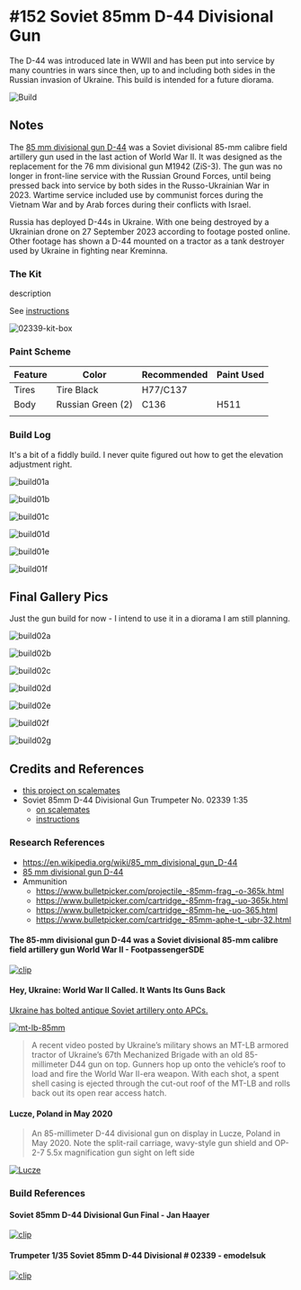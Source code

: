 # #152 Soviet 85mm D-44 Divisional Gun

The D-44 was introduced late in WWII and has been put into service by many countries in wars since then, up to and including both sides in the Russian invasion of Ukraine. This build is intended for a future diorama.

![Build](./assets/D44_build.jpg?raw=true)

## Notes

The
[85 mm divisional gun D-44](https://en.wikipedia.org/wiki/85_mm_divisional_gun_D-44)
was a Soviet divisional 85-mm calibre field artillery gun used in the last action of World War II. It was designed as the replacement for the 76 mm divisional gun M1942 (ZiS-3). The gun was no longer in front-line service with the Russian Ground Forces, until being pressed back into service by both sides in the Russo-Ukrainian War in 2023. Wartime service included use by communist forces during the Vietnam War and by Arab forces during their conflicts with Israel.

Russia has deployed D-44s in Ukraine. With one being destroyed by a Ukrainian drone on 27 September 2023 according to footage posted online. Other footage has shown a D-44 mounted on a tractor as a tank destroyer used by Ukraine in fighting near Kreminna.

### The Kit

description

See [instructions](./assets/02339-instructions.pdf)

![02339-kit-box](./assets/02339-kit-box.jpg?raw=true)

### Paint Scheme

| Feature               | Color                | Recommended | Paint Used |
|-----------------------|----------------------|-------------|------------|
| Tires                 | Tire Black           | H77/C137    |            |
| Body                  | Russian Green (2)    | C136        | H511       |
|                       |                      |             |            |

### Build Log

It's a bit of a fiddly build.
I never quite figured out how to get the elevation adjustment right.

![build01a](./assets/build01a.jpg?raw=true)

![build01b](./assets/build01b.jpg?raw=true)

![build01c](./assets/build01c.jpg?raw=true)

![build01d](./assets/build01d.jpg?raw=true)

![build01e](./assets/build01e.jpg?raw=true)

![build01f](./assets/build01f.jpg?raw=true)

## Final Gallery Pics

Just the gun build for now - I intend to use it in a diorama I am still planning.

![build02a](./assets/build02a.jpg?raw=true)

![build02b](./assets/build02b.jpg?raw=true)

![build02c](./assets/build02c.jpg?raw=true)

![build02d](./assets/build02d.jpg?raw=true)

![build02e](./assets/build02e.jpg?raw=true)

![build02f](./assets/build02f.jpg?raw=true)

![build02g](./assets/build02g.jpg?raw=true)

## Credits and References

* [this project on scalemates](https://www.scalemates.com/profiles/mate.php?id=74137&p=projects&project=188429)
* Soviet 85mm D-44 Divisional Gun Trumpeter No. 02339 1:35
    * [on scalemates](https://www.scalemates.com/kits/trumpeter-02339-85mm-d-44-divisional-gun--158148)
    * [instructions](./assets/02339-instructions.pdf)

### Research References

* <https://en.wikipedia.org/wiki/85_mm_divisional_gun_D-44>
* [85 mm divisional gun D-44](https://en.wikipedia.org/wiki/85_mm_divisional_gun_D-44)
* Ammunition
    * <https://www.bulletpicker.com/projectile_-85mm-frag_-o-365k.html>
    * <https://www.bulletpicker.com/cartridge_-85mm-frag_-uo-365k.html>
    * <https://www.bulletpicker.com/cartridge_-85mm-he_-uo-365.html>
    * <https://www.bulletpicker.com/cartridge_-85mm-aphe-t_-ubr-32.html>

#### The 85-mm divisional gun D-44 was a Soviet divisional 85-mm calibre field artillery gun World War II - FootpassengerSDE

[![clip](https://img.youtube.com/vi/4HYAvMmgd0M/0.jpg)](https://www.youtube.com/watch?v=4HYAvMmgd0M)

#### Hey, Ukraine: World War II Called. It Wants Its Guns Back

[Ukraine has bolted antique Soviet artillery onto APCs.](https://www.popularmechanics.com/military/weapons/a44723874/ukraine-antique-soviet-artillery-apcs/)

[![mt-lb-85mm](inspiration/mt-lb-85mm.jpg)](https://www.popularmechanics.com/military/weapons/a44723874/ukraine-antique-soviet-artillery-apcs/)

> A recent video posted by Ukraine’s military shows an MT-LB armored tractor of Ukraine’s 67th Mechanized Brigade with an old 85-millimeter D44 gun on top. Gunners hop up onto the vehicle’s roof to load and fire the World War II-era weapon. With each shot, a spent shell casing is ejected through the cut-out roof of the MT-LB and rolls back out its open rear access hatch.

#### Lucze, Poland in May 2020

> An 85-millimeter D-44 divisional gun on display in Lucze, Poland in May 2020. Note the split-rail carriage, wavy-style gun shield and OP-2-7 5.5x magnification gun sight on left side

[![Lucze](inspiration/Lucze.jpg)](https://www.popularmechanics.com/military/weapons/a44723874/ukraine-antique-soviet-artillery-apcs/)

### Build References

#### Soviet 85mm D-44 Divisional Gun Final - Jan Haayer

[![clip](https://img.youtube.com/vi/k_3-xJLT_ds/0.jpg)](https://www.youtube.com/watch?v=k_3-xJLT_ds)

#### Trumpeter 1/35 Soviet 85mm D-44 Divisional # 02339 - emodelsuk

[![clip](https://img.youtube.com/vi/Mr34p0EZQ3s/0.jpg)](https://www.youtube.com/watch?v=Mr34p0EZQ3s)
